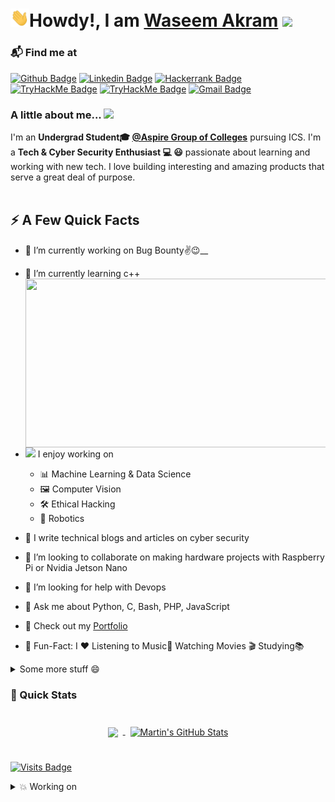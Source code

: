 <h1> <img src="https://raw.githubusercontent.com/ABSphreak/ABSphreak/master/gifs/Hi.gif" width="30px">Howdy!, I am <a href="https://github.com/evildevill">Waseem Akram</a> <img src="https://emojis.slackmojis.com/emojis/images/1531849430/4246/blob-sunglasses.gif?1531849430" width="30px"></h1>
</h1>

### 📬 Find me at

[![Github Badge](http://img.shields.io/badge/-Github-black?style=flat-square&logo=github&link=https://github.com/evildevill/)](https://github.com/evildevill/)
[![Linkedin Badge](https://img.shields.io/badge/-LinkedIn-blue?style=flat-square&logo=Linkedin&logoColor=white&link=https://www.linkedin.com/in/hackerwasii/)](https://www.linkedin.com/in/hackerwasii)
[![Hackerrank Badge](https://img.shields.io/badge/-Hackerrank-2EC866?style=flat-square&logo=HackerRank&logoColor=white&link=https://www.hackerrank.com/hackerwasi1)](https://www.hackerrank.com/hackerwasi1)
[![TryHackMe Badge](https://img.shields.io/badge/-TryHackMe-black?style=flat-square&logo=tryhackme&logoColor=white&link=https://tryhackme.com/p/hackerwasii)](https://tryhackme.com/p/hackerwasii)
[![TryHackMe Badge](https://img.shields.io/badge/-Facebook-blue?style=flat-square&logo=facebook&logoColor=white&link=https://facebook.com/hackerwasii)](https://facebook.com/hackerwasii)
[![Gmail Badge](https://img.shields.io/badge/-Gmail-d14836?style=flat-square&logo=Gmail&logoColor=white&link=mailto:hackerwasi1@gmail.com)](mailto:hackerwasi1@gmail.com)


### A little about me... <img src="https://media.giphy.com/media/VgCDAzcKvsR6OM0uWg/giphy.gif" width="50">

I'm an **Undergrad Student🎓 [@Aspire Group of Colleges](https://www.aspirecolleges.edu.pk/)** pursuing ICS. I'm a **Tech & Cyber Security Enthusiast 💻 😃** passionate about learning and working with new tech. I love building interesting and amazing products that serve a great deal of purpose. <br/><br/>

## ⚡️ A Few Quick Facts

- 🔭 I’m currently working on Bug Bounty✌😉__
- 🌱 I’m currently learning c++
  <img width="490" height="270" src="https://media.giphy.com/media/9B8wYztAoe1zO/source.gif" align=right>

- <img src="https://media.giphy.com/media/WUlplcMpOCEmTGBtBW/giphy.gif" width="30"> I enjoy working on
  - 📊 Machine Learning & Data Science
  - 🖼 Computer Vision
  - 🛠 Ethical Hacking
  - 🤖 Robotics
- 📝 I write technical blogs and articles on cyber security
- 👯 I’m looking to collaborate on making hardware projects with Raspberry Pi or Nvidia Jetson Nano
- 🤔 I’m looking for help with Devops
- 💬 Ask me about Python, C, Bash, PHP, JavaScript
- 📙 Check out my [Portfolio](https://bit.ly/hackerwasii/)
- 🎉 Fun-Fact: I ❤️ Listening to Music🚀 Watching Movies 🎬 Studying📚

<details>
  <summary>Some more stuff 😄</summary>
  
### 🖥️ My DevSetup
<img src="https://img.shields.io/badge/Legion-555555.svg?&style=flat-square&logo=Lenovo&logoColor=E2231A"> <img src="https://img.shields.io/badge/Windows-555555.svg?&style=flat-square&logo=windows&logoColor=0078D6"> <img src="https://img.shields.io/badge/Chrome-555555.svg?&style=flat-square&logo=google-chrome&logoColor=FABC0C"> <img src="https://img.shields.io/badge/VS Code-555555?style=flat-square&logo=visual-studio-code&logoColor=007ACC"> <img src="https://img.shields.io/badge/Terminal-555555.svg?&style=flat-square&logo=powershell&logoColor=white"> <img src="https://img.shields.io/badge/Jupyter-555555.svg?&style=flat-square&logo=jupyter&logoColor=F37626"> <img src="https://img.shields.io/badge/Spotify-555555.svg?&style=flat-square&logo=spotify&logoColor=1ED760">

### ⚙️ Some Tool and Tech I use

<code><img height="30" src="https://avatars0.githubusercontent.com/u/1525981?s=200&v=4"></code>
<code><img height="30" src="https://raw.githubusercontent.com/github/explore/80688e429a7d4ef2fca1e82350fe8e3517d3494d/topics/cpp/cpp.png"></code>
<code><img height="30" src="https://raw.githubusercontent.com/github/explore/80688e429a7d4ef2fca1e82350fe8e3517d3494d/topics/javascript/javascript.png"></code>
<code><img height="30" src="https://avatars3.githubusercontent.com/u/9950313?s=200&v=4"></code>
<code><img height="30" src="https://avatars1.githubusercontent.com/u/45120?s=200&v=4"></code>
<code><img height="30" src="https://raw.githubusercontent.com/github/explore/80688e429a7d4ef2fca1e82350fe8e3517d3494d/topics/html/html.png"></code>
<code><img height="30" src="https://avatars1.githubusercontent.com/u/1517864?s=200&v=4"></code>
<code><img height="30" src="https://avatars1.githubusercontent.com/u/2918581?s=200&v=4"></code>
<code><img height="30" src="https://avatars3.githubusercontent.com/u/18133?s=200&v=4"></code>
<code><img height="30" src="https://avatars1.githubusercontent.com/u/5009934?s=200&v=4"></code>
<code><img height="30" src="https://avatars0.githubusercontent.com/u/365630?s=88&v=4"></code>
<code><img height="30" src="https://avatars.githubusercontent.com/u/15658638"></code>
<code><img height="30" src="https://avatars.githubusercontent.com/u/34455048"></code>
<code><img height="30" src="https://raw.githubusercontent.com/github/explore/80688e429a7d4ef2fca1e82350fe8e3517d3494d/topics/raspberry-pi/raspberry-pi.png"></code>
<code><img height="30" src="https://avatars2.githubusercontent.com/u/1728152?s=200&v=4"></code>

</details>

### 🚀 Quick Stats

<p align="center">
<br>

<a href="https://github.com/evildevill">
  <img align="center" style="margin:0.5rem" src="https://github-readme-stats.vercel.app/api/top-langs/?username=evildevill&hide=html,css&title_color=ffffff&text_color=c9cacc&icon_color=4AB197&bg_color=1A2B34" />
</a>

<a href="https://github.com/evildevill">
  <img align="center" style="margin:0.5rem" src="https://github-readme-stats.vercel.app/api?username=evildevill&show_icons=true&line_height=27&count_private=true&title_color=ffffff&text_color=c9cacc&icon_color=4AB097&bg_color=1A2B34" alt="Martin's GitHub Stats" />
</a>

<br>
<br>
</p>

[![Visits Badge](https://visitor-badge.laobi.icu/badge?page_id=HackerWaSi)](https://bit.ly/hackerwasiisg)

<details>
<summary> 💥 Working on </summary>
<br>
<p align="center">
## 📌 Pinned Repositories

<br>

<a href="https://github.com/evildevill/instahack">
  <img align="center" style="margin:0.5rem" src="https://github-readme-stats.vercel.app/api/pin/?username=evildevill&repo=instahack&title_color=ffffff&text_color=c9cacc&icon_color=4AB197&bg_color=1A2B34" />
</a>

<br>

<a href="https://github.com/evildevill/instainfo">
  <img align="center" style="margin:0.5rem" src="https://github-readme-stats.vercel.app/api/pin/?username=evildevill&repo=instainfo&title_color=ffffff&text_color=c9cacc&icon_color=4AB197&bg_color=1A2B34" />
</a>

<br>

<a href="https://github.com/evildevill/Hackerwasi">
  <img align="center" style="margin:0.5rem" src="https://github-readme-stats.vercel.app/api/pin/?username=evildevill&repo=Hackerwasi&title_color=ffffff&text_color=c9cacc&icon_color=4AB197&bg_color=1A2B34" />
</a>

<br>
<a href="https://github.com/evildevill/Fatrat">
  <img align="center" style="margin:0.5rem" src="https://github-readme-stats.vercel.app/api/pin/?username=evildevill&repo=Fatrat&title_color=ffffff&text_color=c9cacc&icon_color=4AB197&bg_color=1A2B34" />
</a>

<br>
<br>
</p>
## 📝 Latest Blog Posts

<br>

<!-- BLOG-POST-LIST:START -->
- [How to Spoof Messages](https://hackerwasii.blogspot.com/2021/04/how-to-spoof-sms-messages.html)
- [Identifying Devices on a Network](https://hackerwasii.blogspot.com/2021/07/identifying-devices-on-network.html)
- [How to install MinGW C/C++ Compiler in Windows 11 or 10](https://hackerwasii.blogspot.com/2021/12/how-to-install-mingw-cc-compiler-in.html)
- [How to Feel Empowered as a Developer](https://braydoncoyer.dev/blog/how-to-feel-empowered-as-a-developer)
- [How to Create a Chat Layout with TailwindCSS and CSS Grid](https://braydoncoyer.dev/blog/how-to-create-a-chat-layout-with-tailwindcss-and-css-grid)
<!-- BLOG-POST-LIST:END -->

<br>

</details>
